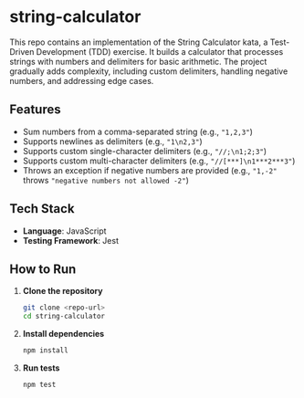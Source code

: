 # string-calculator

This repo contains an implementation of the String Calculator kata, a Test-Driven Development (TDD) exercise. It builds a calculator that processes strings with numbers and delimiters for basic arithmetic. The project gradually adds complexity, including custom delimiters, handling negative numbers, and addressing edge cases.

## Features

- Sum numbers from a comma-separated string (e.g., `"1,2,3"`)
- Supports newlines as delimiters (e.g., `"1\n2,3"`)
- Supports custom single-character delimiters (e.g., `"//;\n1;2;3"`)
- Supports custom multi-character delimiters (e.g., `"//[***]\n1***2***3"`)
- Throws an exception if negative numbers are provided (e.g., `"1,-2"` throws `"negative numbers not allowed -2"`)

## Tech Stack

- **Language**: JavaScript
- **Testing Framework**: Jest

## How to Run

1. **Clone the repository**

   ```bash
   git clone <repo-url>
   cd string-calculator

   ```

2. **Install dependencies**

   ```bash
   npm install

   ```

3. **Run tests**

   ```bash
   npm test
   ```

